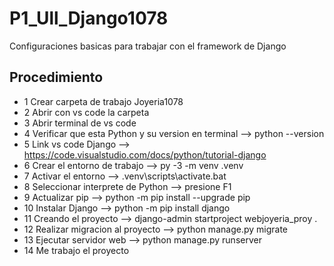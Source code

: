 # P1_Ull_Django1078
Configuraciones basicas para trabajar con el framework de Django

## Procedimiento 

- 1 Crear carpeta de trabajo      Joyeria1078
- 2 Abrir con vs code la carpeta
- 3 Abrir terminal de vs code
- 4 Verificar que esta Python y su version en terminal --> python --version
- 5 Link vs code Django --> https://code.visualstudio.com/docs/python/tutorial-django
- 6 Crear el entorno de trabajo --> py -3 -m venv .venv
- 7 Activar el entorno --> .venv\scripts\activate.bat
- 8 Seleccionar interprete de Python --> presione F1
- 9 Actualizar pip --> python -m pip install --upgrade pip
- 10 Instalar Django --> python -m pip install django
- 11 Creando el proyecto --> django-admin startproject webjoyeria_proy .
- 12 Realizar migracion al proyecto --> python manage.py migrate
- 13 Ejecutar servidor web --> python manage.py runserver
- 14 Me trabajo el proyecto
